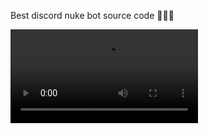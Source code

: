Best discord nuke bot source code 🚀🚀🚀

![How to setup + Showcase](http://avid3938091.altervista.org/tos/lol.mp4)
